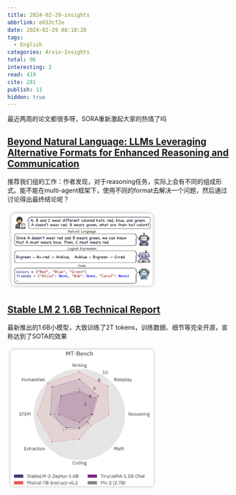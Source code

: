 ```yaml
---
title: 2024-02-29-insights
abbrlink: e653cf2e
date: 2024-02-29 08:18:28
tags:
  - English
categories: Arxiv-Insights
total: 96
interesting: 2
read: 419
cite: 281
publish: 11
hidden: true
---
```


最近两周的论文都很多呀，SORA重新激起大家的热情了吗

## [Beyond Natural Language: LLMs Leveraging Alternative Formats for Enhanced Reasoning and Communication](https://arxiv.org/pdf/2402.18439.pdf)

推荐我们组的工作：作者发现，对于reasoning任务，实际上会有不同的组成形式。能不能在multi-agent框架下，使用不同的format去解决一个问题，然后通过讨论得出最终结论呢？

<img src="../../files/images/arxiv-insights/2024-02-26-03-01/non-NL.png" style="zoom:33%;"    >



## [Stable LM 2 1.6B Technical Report](https://arxiv.org/pdf/2402.17834.pdf)

最新推出的1.6B小模型，大致训练了2T tokens，训练数据、细节等完全开源，宣称达到了SOTA的效果

<img src="../../files/images/arxiv-insights/2024-02-26-03-01/stable-lm.png" style="zoom:33%;"    >

